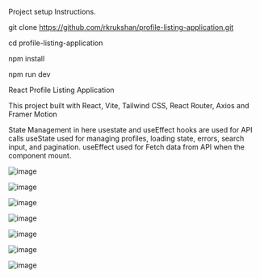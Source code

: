 Project setup Instructions.

  git clone https://github.com/rkrukshan/profile-listing-application.git

  cd profile-listing-application

  npm install

  npm run dev


React Profile Listing Application

This project built with React, Vite, Tailwind CSS, React Router, Axios and Framer Motion 

State Management
in here usestate and useEffect hooks are used for API calls
useState used for managing profiles, loading state, errors, search input, and pagination.
useEffect used for Fetch data from API when the component mount.


![image](https://github.com/user-attachments/assets/442f84f9-1e62-48bf-85ae-b71e64f5c139)

![image](https://github.com/user-attachments/assets/4806e4ee-bf13-4fd5-b4e8-20e4c65c80f9)

![image](https://github.com/user-attachments/assets/829cd3a8-894a-4598-ace6-31a0ef326ea0)

![image](https://github.com/user-attachments/assets/4849211e-7a97-4000-9ee8-1a4d496e7bf3)

![image](https://github.com/user-attachments/assets/c512d967-5695-452c-8679-047cf042d597)

![image](https://github.com/user-attachments/assets/764cdf41-5119-4d56-946d-37b2426cff1a)

![image](https://github.com/user-attachments/assets/a85dbb17-20da-4319-8661-c4b956aa179f)

